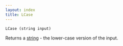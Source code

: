 ```yaml
---
layout: index
title: LCase
---
```


    LCase (string input)

Returns a [string](../../../types/string.html) - the lower-case version of the input.
